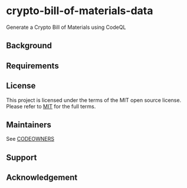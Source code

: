 # crypto-bill-of-materials-data
Generate a Crypto Bill of Materials using CodeQL

## Background 

## Requirements

## License 

This project is licensed under the terms of the MIT open source license. Please refer to [MIT](./LICENSE.txt) for the full terms.

## Maintainers 

See [CODEOWNERS](./CODEOWNERS)

## Support

## Acknowledgement
